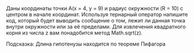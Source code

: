 Даны координаты точки A(x = 4, y = 9) и радиус окружности (R = 10) с центром в начале координат. Используя тернарный оператор напишите код, который будет выводить сообщение о том, лежит ли данная точка внутри окружности или за её пределами. Для извлечения квадратного корня из числа z вам понадобится метод Math.sqrt(z).



Подсказка: Длина гипотенузы находится по теореме Пифагора